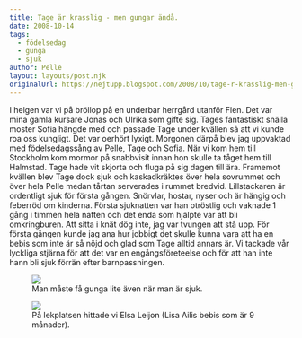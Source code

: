```yaml
---
title: Tage är krasslig - men gungar ändå.
date: 2008-10-14
tags: 
  - födelsedag
  - gunga
  - sjuk	
author: Pelle
layout: layouts/post.njk
originalUrl: https://nejtupp.blogspot.com/2008/10/tage-r-krasslig-men-gungar-nd.html
---
```


I helgen var vi på bröllop på en underbar herrgård utanför Flen. Det var mina gamla kursare Jonas och Ulrika som gifte sig. Tages fantastiskt snälla moster Sofia hängde med och passade Tage under kvällen så att vi kunde roa oss kungligt. Det var oerhört lyxigt. Morgonen därpå blev jag uppvaktad med födelsedagssång av Pelle, Tage och Sofia. När vi kom hem till Stockholm kom mormor på snabbvisit innan hon skulle ta tåget hem till Halmstad.  Tage hade vit skjorta och fluga på sig dagen till ära. Framemot kvällen blev Tage dock sjuk och kaskadkräktes över hela sovrummet och över hela Pelle medan tårtan serverades i rummet bredvid. Lillstackaren är ordentligt sjuk för första gången. Snörvlar, hostar, nyser och är hängig och feberröd om kinderna. Första sjuknatten var han otröstlig och vaknade 1 gång i timmen hela natten och det enda som hjälpte var att bli omkringburen. Att sitta i knät dög inte, jag var tvungen att stå upp. För första gången kunde jag ana hur jobbigt det skulle kunna vara att ha en bebis som inte är så nöjd och glad som Tage alltid annars är. Vi tackade vår lyckliga stjärna för att det var en engångsföreteelse och  för att han inte hann bli sjuk förrän efter barnpassningen.

<figure>
	<img src="../../../img/2008/10/Mobil+x+013.jpg">
	<figcaption>Man måste få gunga lite även när man är sjuk.</figcaption>
</figure>

<figure>
	<img src="../../../img/2008/10/Mobil+x+011.jpg">
	<figcaption>På lekplatsen hittade vi Elsa Leijon (Lisa Ailis bebis som är 9 månader).</figcaption>
</figure>